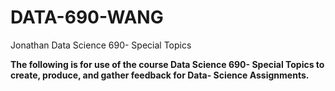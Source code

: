 # DATA-690-WANG
Jonathan Data Science 690- Special Topics

**The following is for use of the course Data Science 690- Special Topics to create, produce, and gather feedback for Data- Science Assignments.**
